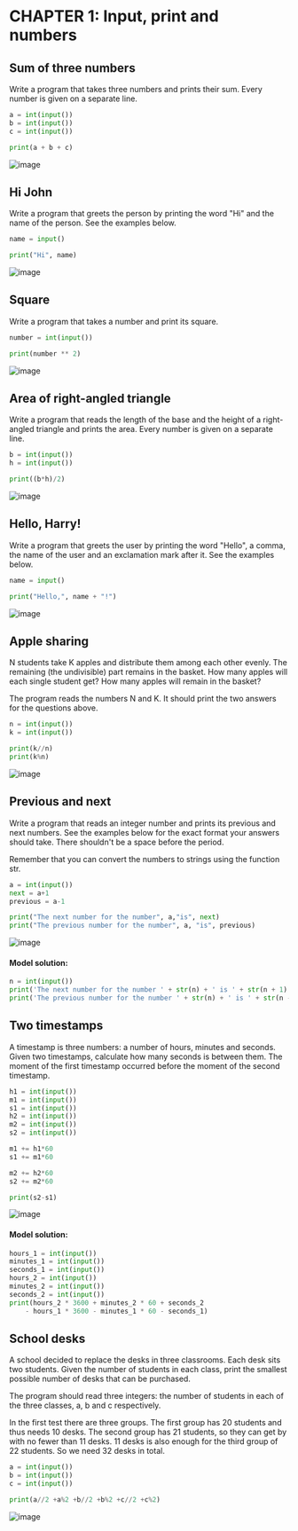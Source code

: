 # CHAPTER 1: Input, print and numbers

## Sum of three numbers
Write a program that takes three numbers and prints their sum. Every number is given on a separate line.
```.py
a = int(input())
b = int(input())
c = int(input())

print(a + b + c)
```
![image](https://user-images.githubusercontent.com/89135778/187026205-802fee40-f57b-43c2-bb11-2f38edbfc6a3.png)

## Hi John
Write a program that greets the person by printing the word "Hi" and the name of the person. See the examples below.
```.py
name = input()

print("Hi", name)
```
![image](https://user-images.githubusercontent.com/89135778/187026299-989e3627-9339-4da8-aba1-f7135968082f.png)

## Square
Write a program that takes a number and print its square.
```.py
number = int(input())

print(number ** 2)
```
![image](https://user-images.githubusercontent.com/89135778/187026379-875c6f1f-327a-4ee8-af2f-3383caee80fa.png)

## Area of right-angled triangle
Write a program that reads the length of the base and the height of a right-angled triangle and prints the area. Every number is given on a separate line.
```.py
b = int(input())
h = int(input())

print((b*h)/2)
```
![image](https://user-images.githubusercontent.com/89135778/187026435-a0d25f9f-624f-4210-9d9e-311371bce7e1.png)

## Hello, Harry!
Write a program that greets the user by printing the word "Hello", a comma, the name of the user and an exclamation mark after it. See the examples below.
```.py
name = input()

print("Hello,", name + "!")
```
![image](https://user-images.githubusercontent.com/89135778/187026469-7723b475-cde8-45e8-bb79-dbf818cb93dc.png)

## Apple sharing
N students take K apples and distribute them among each other evenly. The remaining (the undivisible) part remains in the basket. How many apples will each single student get? How many apples will remain in the basket?

The program reads the numbers N and K. It should print the two answers for the questions above.
```.py
n = int(input())
k = int(input())

print(k//n)
print(k%n)
```
![image](https://user-images.githubusercontent.com/89135778/187026613-f9a3eada-01e5-4979-a777-469005430ab0.png)

## Previous and next
Write a program that reads an integer number and prints its previous and next numbers. See the examples below for the exact format your answers should take. There shouldn't be a space before the period.

Remember that you can convert the numbers to strings using the function str.
```.py
a = int(input())
next = a+1
previous = a-1

print("The next number for the number", a,"is", next)
print("The previous number for the number", a, "is", previous)
```
![image](https://user-images.githubusercontent.com/89135778/187026661-03347225-9beb-4b9e-8081-a39e01f6256f.png)

#### Model solution:
```.py
n = int(input())
print('The next number for the number ' + str(n) + ' is ' + str(n + 1) + '.')
print('The previous number for the number ' + str(n) + ' is ' + str(n - 1) + '.')
```

## Two timestamps
A timestamp is three numbers: a number of hours, minutes and seconds. Given two timestamps, calculate how many seconds is between them. The moment of the first timestamp occurred before the moment of the second timestamp.
```.py
h1 = int(input())
m1 = int(input())
s1 = int(input())
h2 = int(input())
m2 = int(input())
s2 = int(input())

m1 += h1*60
s1 += m1*60

m2 += h2*60
s2 += m2*60

print(s2-s1)
```
![image](https://user-images.githubusercontent.com/89135778/187027441-d57183c9-a9f5-46b3-ae07-3e6759788df8.png)

#### Model solution:
```.py
hours_1 = int(input())
minutes_1 = int(input())
seconds_1 = int(input())
hours_2 = int(input())
minutes_2 = int(input())
seconds_2 = int(input())
print(hours_2 * 3600 + minutes_2 * 60 + seconds_2
    - hours_1 * 3600 - minutes_1 * 60 - seconds_1)
```

## School desks
A school decided to replace the desks in three classrooms. Each desk sits two students. Given the number of students in each class, print the smallest possible number of desks that can be purchased.

The program should read three integers: the number of students in each of the three classes, a, b and c respectively.

In the first test there are three groups. The first group has 20 students and thus needs 10 desks. The second group has 21 students, so they can get by with no fewer than 11 desks. 11 desks is also enough for the third group of 22 students. So we need 32 desks in total.
```.py
a = int(input())
b = int(input())
c = int(input())

print(a//2 +a%2 +b//2 +b%2 +c//2 +c%2)
```
![image](https://user-images.githubusercontent.com/89135778/187027722-0e1c4d0f-d742-4898-a22e-c0e4bb9176b3.png)

##
```.py

```

##
```.py

```























